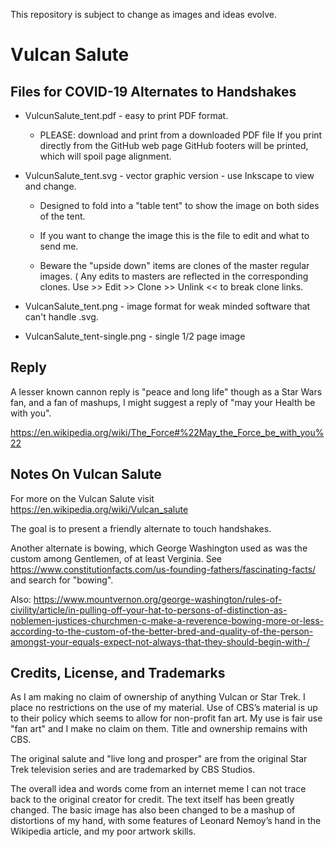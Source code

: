 This repository is subject to change as images and ideas evolve.

# Vulcan Salute
## Files for COVID-19 Alternates to Handshakes

* VulcunSalute_tent.pdf - easy to print PDF format.

  * PLEASE: download and print from a downloaded PDF file 
    If you print directly from the GitHub web page GitHub footers will be printed, 
    which will spoil page alignment. 

* VulcunSalute_tent.svg - vector graphic version - use Inkscape to view and change.

  * Designed to fold into a "table tent" to show the image on both sides of the tent.
  
  * If you want to change the image this is the file to edit and what to send me.
   
  * Beware the "upside down" items are clones of the master regular images. 
    ( Any edits to masters are reflected in the corresponding clones.
     Use >> Edit >> Clone >> Unlink << to break clone links. 

* VulcanSalute_tent.png - image format for weak minded software that can't handle .svg.

* VulcanSalute_tent-single.png - single 1/2 page image

## Reply

A lesser known cannon reply is "peace and long life" though as a Star Wars fan, and
a fan of mashups, I might suggest a reply of "may your Health be with you".

https://en.wikipedia.org/wiki/The_Force#%22May_the_Force_be_with_you%22

## Notes On Vulcan Salute 

For more on the Vulcan Salute visit https://en.wikipedia.org/wiki/Vulcan_salute

The goal is to present a friendly alternate to touch handshakes.

Another alternate is bowing, which George Washington used as was the custom among
Gentlemen, of at least Verginia. See https://www.constitutionfacts.com/us-founding-fathers/fascinating-facts/
and search for "bowing".

Also: https://www.mountvernon.org/george-washington/rules-of-civility/article/in-pulling-off-your-hat-to-persons-of-distinction-as-noblemen-justices-churchmen-c-make-a-reverence-bowing-more-or-less-according-to-the-custom-of-the-better-bred-and-quality-of-the-person-amongst-your-equals-expect-not-always-that-they-should-begin-with-/
## Credits, License, and Trademarks

As I am making no claim of ownership of anything Vulcan or Star Trek. I place no restrictions on the use of my material. Use of CBS’s material is up to their policy which seems to allow for non-profit fan art. My use is fair use "fan art" and I make no claim on them. Title and ownership remains with CBS.

The original salute and "live long and prosper" are from the original Star Trek television series and are trademarked by CBS Studios. 

The overall idea and words come from an internet meme I can not trace back to the original creator for credit. The text itself has been greatly changed. The basic image has also been changed to be a mashup of distortions of my hand, with some features of Leonard Nemoy’s hand in the Wikipedia article, and my poor artwork skills.

